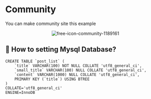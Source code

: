 # Community

You can make community site this example

<div align=center>
  
![free-icon-community-1189161](https://user-images.githubusercontent.com/19648818/105666002-985e3a80-5f1b-11eb-93df-ec4fefb90a47.png)

</div>


## 👫 How to setting Mysql Database?
```
CREATE TABLE `post_list` (
	`title` VARCHAR(100) NOT NULL COLLATE 'utf8_general_ci',
	`small_title` VARCHAR(100) NULL COLLATE 'utf8_general_ci',
	`content` VARCHAR(1000) NULL COLLATE 'utf8_general_ci',
	PRIMARY KEY (`title`) USING BTREE
)
COLLATE='utf8_general_ci'
ENGINE=InnoDB
```
